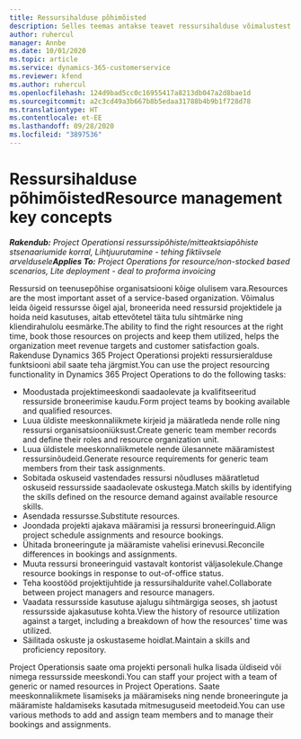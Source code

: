 ```yaml
---
title: Ressursihalduse põhimõisted
description: Selles teemas antakse teavet ressursihalduse võimalustest Microsoft Dynamics Project Operationsis.
author: ruhercul
manager: Annbe
ms.date: 10/01/2020
ms.topic: article
ms.service: dynamics-365-customerservice
ms.reviewer: kfend
ms.author: ruhercul
ms.openlocfilehash: 124d9bad5cc0c16955417a8213db047a2d8bae1d
ms.sourcegitcommit: a2c3cd49a3b667b8b5edaa31788b4b9b1f728d78
ms.translationtype: HT
ms.contentlocale: et-EE
ms.lasthandoff: 09/28/2020
ms.locfileid: "3897536"
---
```

# <a name="resource-management-key-concepts"></a><span data-ttu-id="e7213-103">Ressursihalduse põhimõisted</span><span class="sxs-lookup"><span data-stu-id="e7213-103">Resource management key concepts</span></span>

<span data-ttu-id="e7213-104">_**Rakendub:** Project Operationsi ressurssipõhiste/mitteaktsiapõhiste stsenaariumide korral,  Lihtjuurutamine - tehing fiktiivsele arveldusele_</span><span class="sxs-lookup"><span data-stu-id="e7213-104">_**Applies To:** Project Operations for resource/non-stocked based scenarios, Lite deployment - deal to proforma invoicing_</span></span>

<span data-ttu-id="e7213-105">Ressursid on teenusepõhise organisatsiooni kõige olulisem vara.</span><span class="sxs-lookup"><span data-stu-id="e7213-105">Resources are the most important asset of a service-based organization.</span></span> <span data-ttu-id="e7213-106">Võimalus leida õigeid ressursse õigel ajal, broneerida need ressursid projektidele ja hoida neid kasutuses, aitab ettevõtetel täita tulu sihtmärke ning kliendirahulolu eesmärke.</span><span class="sxs-lookup"><span data-stu-id="e7213-106">The ability to find the right resources at the right time, book those resources on projects and keep them utilized, helps the organization meet revenue targets and customer satisfaction goals.</span></span> <span data-ttu-id="e7213-107">Rakenduse Dynamics 365 Project Operationsi projekti ressursieralduse funktsiooni abil saate teha järgmist.</span><span class="sxs-lookup"><span data-stu-id="e7213-107">You can use the project resourcing functionality in Dynamics 365 Project Operations to do the following tasks:</span></span>

- <span data-ttu-id="e7213-108">Moodustada projektimeeskondi saadaolevate ja kvalifitseeritud ressurside broneerimise kaudu.</span><span class="sxs-lookup"><span data-stu-id="e7213-108">Form project teams by booking available and qualified resources.</span></span>
- <span data-ttu-id="e7213-109">Luua üldiste meeskonnaliikmete kirjeid ja määratleda nende rolle ning ressursi organisatsiooniüksust.</span><span class="sxs-lookup"><span data-stu-id="e7213-109">Create generic team member records and define their roles and resource organization unit.</span></span>
- <span data-ttu-id="e7213-110">Luua üldistele meeskonnaliikmetele nende ülesannete määramistest ressursinõudeid.</span><span class="sxs-lookup"><span data-stu-id="e7213-110">Generate resource requirements for generic team members from their task assignments.</span></span>
- <span data-ttu-id="e7213-111">Sobitada oskuseid vastendades ressursi nõudluses määratletud oskuseid ressursside saadaolevate oskustega.</span><span class="sxs-lookup"><span data-stu-id="e7213-111">Match skills by identifying the skills defined on the resource demand against available resource skills.</span></span>
- <span data-ttu-id="e7213-112">Asendada ressursse.</span><span class="sxs-lookup"><span data-stu-id="e7213-112">Substitute resources.</span></span>
- <span data-ttu-id="e7213-113">Joondada projekti ajakava määramisi ja ressursi broneeringuid.</span><span class="sxs-lookup"><span data-stu-id="e7213-113">Align project schedule assignments and resource bookings.</span></span>
- <span data-ttu-id="e7213-114">Ühitada broneeringute ja määramiste vahelisi erinevusi.</span><span class="sxs-lookup"><span data-stu-id="e7213-114">Reconcile differences in bookings and assignments.</span></span>
- <span data-ttu-id="e7213-115">Muuta ressursi broneeringuid vastavalt kontorist väljasolekule.</span><span class="sxs-lookup"><span data-stu-id="e7213-115">Change resource bookings in response to out-of-office status.</span></span>
- <span data-ttu-id="e7213-116">Teha koostööd projektijuhtide ja ressursihaldurite vahel.</span><span class="sxs-lookup"><span data-stu-id="e7213-116">Collaborate between project managers and resource managers.</span></span>
- <span data-ttu-id="e7213-117">Vaadata ressursside kasutuse ajalugu sihtmärgiga seoses, sh jaotust ressursside ajakasutuse kohta.</span><span class="sxs-lookup"><span data-stu-id="e7213-117">View the history of resource utilization against a target, including a breakdown of how the resources' time was utilized.</span></span>
- <span data-ttu-id="e7213-118">Säilitada oskuste ja oskustaseme hoidlat.</span><span class="sxs-lookup"><span data-stu-id="e7213-118">Maintain a skills and proficiency repository.</span></span>


<span data-ttu-id="e7213-119">Project Operationsis saate oma projekti personali hulka lisada üldiseid või nimega ressursside meeskondi.</span><span class="sxs-lookup"><span data-stu-id="e7213-119">You can staff your project with a team of generic or named resources in Project Operations.</span></span> <span data-ttu-id="e7213-120">Saate meeskonnaliikmete lisamiseks ja määramiseks ning nende broneeringute ja määramiste haldamiseks kasutada mitmesuguseid meetodeid.</span><span class="sxs-lookup"><span data-stu-id="e7213-120">You can use various methods to add and assign team members and to manage their bookings and assignments.</span></span> 
